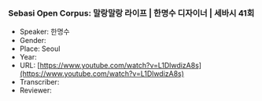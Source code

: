 ### Sebasi Open Corpus: 말랑말랑 라이프 | 한명수 디자이너 | 세바시 41회

- Speaker: 한명수
- Gender: 
- Place: Seoul
- Year: 
- URL: [https://www.youtube.com/watch?v=L1DlwdizA8s](https://www.youtube.com/watch?v=L1DlwdizA8s)
- Transcriber: 
- Reviewer: 


